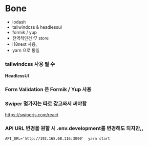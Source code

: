 # Bone

- lodash
- tailwindcss & headlessui
- formik / yup
- 전역적인건 f7 store
- i18next 사용,
- yarn 으로 통일

### tailwindcss 사용 필 수

#### HeadlessUI

### Form Validation 은 Formik / Yup 사용

### Swiper 몇가지는 따로 갖고와서 써야함

https://swiperjs.com/react

### API URL 변경을 원할 시 .env.development를 변경해도 되지만,,

```
API_URL='http://192.168.68.116:3000'  yarn start
```
